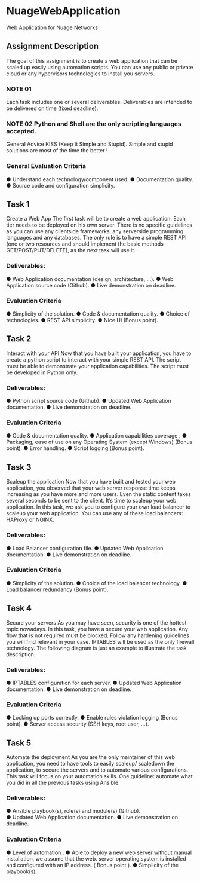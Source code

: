 # NuageWebApplication
Web Application for Nuage Networks

## Assignment Description
The goal of this assignment is to create a web application that can be scaled up easily using automation scripts. You can use any public or private cloud or any hypervisors technologies to install you servers.

### NOTE 01
Each task includes one or several deliverables. Deliverables are intended to be delivered on time (fixed deadline).
### NOTE 02 Python and Shell are the only scripting languages accepted.
General Advice
KISS (Keep It Simple and Stupid). Simple and stupid solutions are most
of the time the better !

### General Evaluation Criteria
● Understand each technology/component used.
● Documentation quality.
● Source code and configuration simplicity.

## Task 1
Create a Web App
The first task will be to create a web application. Each tier needs to be deployed on his own server. There is no specific guidelines as you can use any client­side frameworks, any server­side programming languages and any databases. The only rule is to have a simple REST API (one or two resources and should implement the basic methods
GET/POST/PUT/DELETE), as the next task will use it.

### Deliverables:
● Web Application documentation (design, architecture, ...). 
● Web Application source code (Github).
● Live demonstration on dead­line. 
### Evaluation Criteria
● Simplicity of the solution.
● Code & documentation quality.
● Choice of technologies. 
● REST API simplicity. 
● Nice UI (Bonus point). 

## Task 2
Interact with your API
Now that you have built your application, you have to create a python script to interact with your simple REST API. The script must be able to demonstrate your application capabilities. The script must be developed in Python only.

### Deliverables:
● Python script source code (Github). 
● Updated Web Application documentation.
● Live demonstration on dead­line.

### Evaluation Criteria

● Code & documentation quality. 
● Application capabilities coverage . 
● Packaging, ease of use on any Operating System (except Windows) (Bonus point). 
● Error handling. 
● Script logging (Bonus point). 

## Task 3
Scaleup the application
Now that you have built and tested your web application, you observed that your web server response time keeps increasing as you have more and more users. Even the static content takes several seconds to be sent to the client. It’s time to scaleup
your web application. In this task, we ask you to configure your own load balancer to scaleup your web application.
You can use any of these load balancers: HAProxy or NGINX.

### Deliverables:
● Load Balancer configuration file.
● Updated Web Application documentation. 
● Live demonstration on deadline. 
### Evaluation Criteria
● Simplicity of the solution. 
● Choice of the load balancer technology. 
● Load balancer redundancy (Bonus point). 

## Task 4
Secure your servers
As you may have seen, security is one of the hottest topic nowadays. In this task, you have a secure your web application. Any flow that is not required must be blocked. Follow any hardening guidelines you will find relevant in your case. IPTABLES will be used as the only firewall technology. The following diagram is just an example to illustrate the task description.

### Deliverables:
● IPTABLES configuration for each server. 
● Updated Web Application documentation. 
● Live demonstration on deadline. 
### Evaluation Criteria
● Locking up ports correctly. 
● Enable rules violation logging (Bonus point).
● Server access security (SSH keys, root user, …). 

## Task 5
Automate the deployment
As you are the only maintainer of this web application, you need to have tools to easily scaleup/ scaledown
the application, to secure the servers and to automate various configurations. This task will focus on your automation skills. One guideline: automate what you did in all the previous tasks using Ansible.

### Deliverables:
● Ansible playbook(s), role(s) and module(s) (Github).  
● Updated Web Application documentation.
● Live demonstration on deadline.
### Evaluation Criteria
● Level of automation . 
● Able to deploy a new web server without manual installation, we assume that the web. 
server operating system is installed and configured with an IP address. ( Bonus point ). 
● Simplicity of the playbook(s). 
